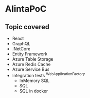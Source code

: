 # AlintaPoC

## Topic covered
 
- React
- GraphQL
- .NetCore
- Entity Framework
- Azure Table Storage
- Azure Redis Cache
- Azure Service Bus
- Integration tests <sup>WebApplicationFactory</sup>
  - InMemory SQL
  - SQL
  - SQL in docker
